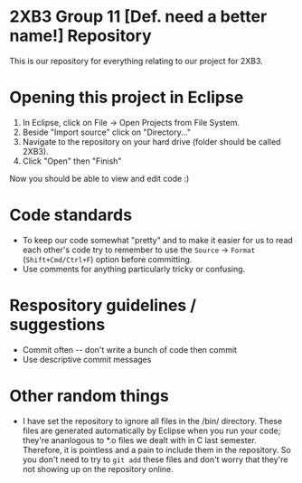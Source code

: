 # 2XB3 Group 11 [Def. need a better name!] Repository
This is our repository for everything relating to our project for 2XB3.

# Opening this project in Eclipse
1. In Eclipse, click on File -> Open Projects from File System.
2. Beside "Import source" click on "Directory..."
3. Navigate to the repository on your hard drive (folder should be called 2XB3).
4. Click "Open" then "Finish"

Now you should be able to view and edit code :)

# Code standards
* To keep our code somewhat "pretty" and to make it easier for us to 
read each other's code try to remember to use the `Source` -> `Format` 
(`Shift+Cmd/Ctrl+F`) option before committing.
* Use comments for anything particularly tricky or confusing.

# Respository guidelines / suggestions 
* Commit often -- don't write a bunch of code then commit
* Use descriptive commit messages

# Other random things
* I have set the repository to ignore all files in the /bin/ directory. These 
files are generated automatically by Eclipse when you run your code; they're 
ananlogous to *.o files we dealt with in C last semester. Therefore, it is
pointless and a pain to include them in the repository. So you don't need to
try to `git add` these files and don't worry that they're not showing up on the
repository online.